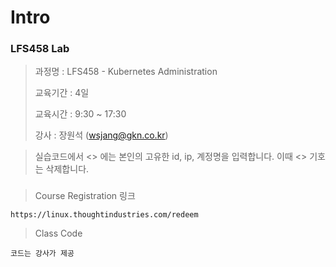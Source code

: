 # Intro

### LFS458 Lab

> 과정명 : LFS458 - Kubernetes Administration
>
> 교육기간 : 4일
>
> 교육시간 : 9:30 \~ 17:30
>
> 강사 : 장원석 (wsjang@gkn.co.kr)

> 실습코드에서 <> 에는 본인의 고유한 id, ip, 계정명을 입력합니다. 이때 <> 기호는 삭제합니다.

###

> Course Registration 링크

```
https://linux.thoughtindustries.com/redeem
```

> Class Code

```
코드는 강사가 제공
```
